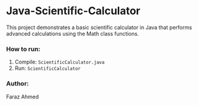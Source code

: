 # Java-Scientific-Calculator

This project demonstrates a basic scientific calculator in Java that performs advanced calculations using the Math class functions.

### How to run:
1. Compile: `ScientificCalculator.java`
2. Run: `ScientificCalculator`

### Author:
Faraz Ahmed
